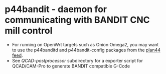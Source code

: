 # p44bandit - daemon for communicating with BANDIT CNC mill control

- For running on OpenWrt targets such as Onion Omega2, you may want to use the p44banditd and p44bandit-config packages from the [plan44 feed](https://github.com/plan44/plan44-openwrt-feed.git).
- See *QCAD-postprocessor* subdirectory for a exporter script for QCAD/CAM-Pro to generate BANDIT compatible G-Code

